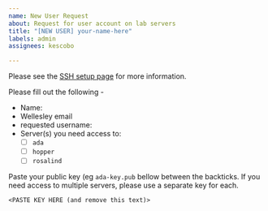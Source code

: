 ```yaml
---
name: New User Request
about: Request for user account on lab servers
title: "[NEW USER] your-name-here"
labels: admin
assignees: kescobo

---
```


Please see the [SSH setup page](https://klepac-ceraj-lab.github.io/drylab/ssh/) for more information.

Please fill out the following - 

- Name: 
- Wellesley email
- requested username:
- Server(s) you need access to:
    - [ ] `ada`
    - [ ] `hopper`
    - [ ] `rosalind`

Paste your public key (eg `ada-key.pub` bellow between the backticks. If you need access to multiple servers, please use a separate key for each.

```
<PASTE KEY HERE (and remove this text)>
```
